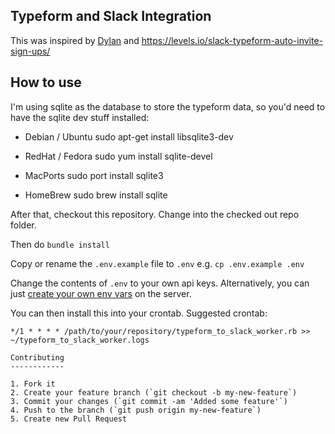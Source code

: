 Typeform and Slack Integration
------------------------------

This was inspired by [Dylan](http://www.dylandamsma.com/) and https://levels.io/slack-typeform-auto-invite-sign-ups/

How to use
----------

I'm using sqlite as the database to store the typeform data, so you'd need to have the sqlite dev stuff installed:

* Debian / Ubuntu
  sudo apt-get install libsqlite3-dev

* RedHat / Fedora
  sudo yum install sqlite-devel

* MacPorts
  sudo port install sqlite3

* HomeBrew
  sudo brew install sqlite

After that, checkout this repository. Change into the checked out repo folder.

Then do `bundle install`

Copy or rename the `.env.example` file to `.env` e.g. `cp .env.example .env`

Change the contents of `.env` to your own api keys. Alternatively, you can just [create your own env vars](https://www.digitalocean.com/community/tutorials/how-to-read-and-set-environmental-and-shell-variables-on-a-linux-vps) on the server.

You can then install this into your crontab. Suggested crontab:

```
*/1 * * * * /path/to/your/repository/typeform_to_slack_worker.rb >> ~/typeform_to_slack_worker.logs

Contributing
------------

1. Fork it
2. Create your feature branch (`git checkout -b my-new-feature`)
3. Commit your changes (`git commit -am 'Added some feature'`)
4. Push to the branch (`git push origin my-new-feature`)
5. Create new Pull Request